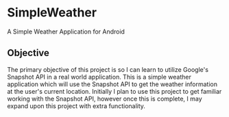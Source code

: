 # SimpleWeather
A Simple Weather Application for Android

## Objective
The primary objective of this project is so I can learn to utilize Google's Snapshot API in a real world application. This is a simple weather application which will use the Snapshot API to get the weather information at the user's current location. Initially I plan to use this project to get familiar working with the Snapshot API, however once this is complete, I may expand upon this project with extra functionality.
